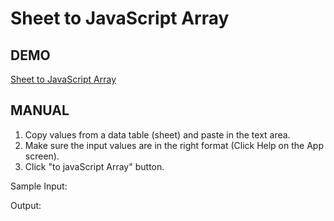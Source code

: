 # Sheet to JavaScript Array
## DEMO
[Sheet to JavaScript Array](https://kietpawpan.github.io/sheetToArray/)

## MANUAL
1. Copy values from a data table (sheet) and paste in the text area.
2. Make sure the input values are in the right format (Click Help on the App screen).
3. Click "to javaScript Array" button.

Sample Input:

Output:
